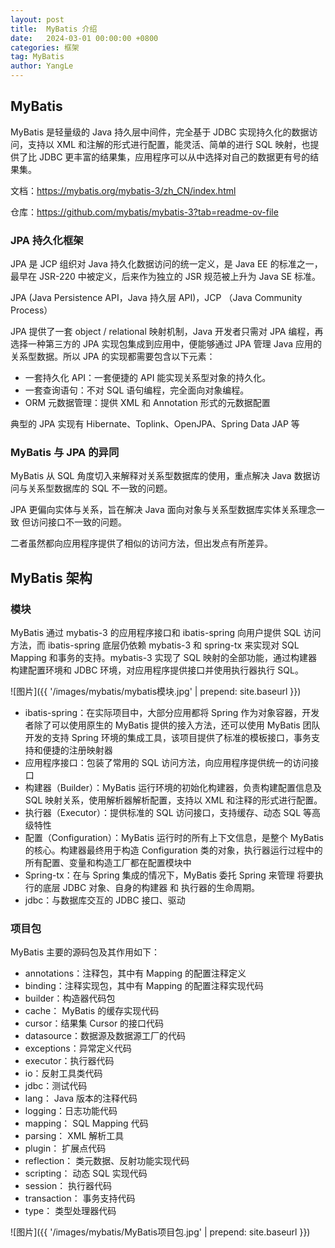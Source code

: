 ```yaml
---
layout: post
title:  MyBatis 介绍
date:   2024-03-01 00:00:00 +0800
categories: 框架
tag: MyBatis
author: YangLe
---
```


## MyBatis

MyBatis 是轻量级的 Java 持久层中间件，完全基于 JDBC 实现持久化的数据访问，支持以 XML 和注解的形式进行配置，能灵活、简单的进行 SQL 映射，也提供了比 JDBC 更丰富的结果集，应用程序可以从中选择对自己的数据更有号的结果集。

文档：https://mybatis.org/mybatis-3/zh_CN/index.html

仓库：https://github.com/mybatis/mybatis-3?tab=readme-ov-file

### JPA 持久化框架

JPA 是 JCP 组织对 Java 持久化数据访问的统一定义，是 Java EE 的标准之一，最早在 JSR-220 中被定义，后来作为独立的 JSR 规范被上升为 Java SE 标准。

JPA (Java Persistence API，Java 持久层 API)，JCP （Java Community Process）

JPA 提供了一套 object / relational 映射机制，Java 开发者只需对 JPA 编程，再选择一种第三方的 JPA 实现包集成到应用中，便能够通过 JPA 管理 Java 应用的关系型数据。所以 JPA 的实现都需要包含以下元素：

- 一套持久化 API：一套便捷的 API 能实现关系型对象的持久化。
- 一套查询语句：不对 SQL 语句编程，完全面向对象编程。
- ORM 元数据管理：提供 XML 和 Annotation 形式的元数据配置

典型的 JPA 实现有 Hibernate、Toplink、OpenJPA、Spring Data JAP 等

### MyBatis  与 JPA 的异同

MyBatis 从 SQL 角度切入来解释对关系型数据库的使用，重点解决 Java 数据访问与关系型数据库的 SQL 不一致的问题。

JPA 更偏向实体与关系，旨在解决 Java 面向对象与关系型数据库实体关系理念一致 但访问接口不一致的问题。

二者虽然都向应用程序提供了相似的访问方法，但出发点有所差异。

## MyBatis 架构

### 模块

MyBatis 通过 mybatis-3 的应用程序接口和 ibatis-spring 向用户提供 SQL 访问方法，而 ibatis-spring 底层仍依赖 mybatis-3 和 spring-tx 来实现对 SQL Mapping 和事务的支持。mybatis-3 实现了 SQL 映射的全部功能，通过构建器构建配置环境和 JDBC 环境，对应用程序提供接口并使用执行器执行 SQL。

![图片]({{ '/images/mybatis/mybatis模块.jpg' | prepend: site.baseurl }})

- ibatis-spring：在实际项目中，大部分应用都将 Spring 作为对象容器，开发者除了可以使用原生的 MyBatis 提供的接入方法，还可以使用 MyBatis 团队开发的支持 Spring 环境的集成工具，该项目提供了标准的模板接口，事务支持和便捷的注册映射器
- 应用程序接口：包装了常用的 SQL 访问方法，向应用程序提供统一的访问接口
- 构建器（Builder）：MyBatis 运行环境的初始化构建器，负责构建配置信息及 SQL 映射关系，使用解析器解析配置，支持以 XML 和注释的形式进行配置。
- 执行器（Executor）：提供标准的 SQL 访问接口，支持缓存、动态 SQL  等高级特性
- 配置（Configuration）：MyBatis 运行时的所有上下文信息，是整个 MyBatis 的核心。构建器最终用于构造 Configuration 类的对象，执行器运行过程中的所有配置、变量和构造工厂都在配置模块中
- Spring-tx：在与 Spring 集成的情况下，MyBatis 委托 Spring 来管理 将要执行的底层 JDBC 对象、自身的构建器 和 执行器的生命周期。
- jdbc：与数据库交互的 JDBC 接口、驱动

### 项目包

MyBatis 主要的源码包及其作用如下：

- annotations：注释包，其中有 Mapping 的配置注释定义
- binding：注释实现包，其中有 Mapping 的配置注释实现代码
- builder：构造器代码包
- cache： MyBatis 的缓存实现代码
- cursor：结果集 Cursor 的接口代码
- datasource：数据源及数据源工厂的代码
- exceptions：异常定义代码
- executor：执行器代码
- io：反射工具类代码
- jdbc：测试代码
- lang： Java 版本的注释代码
- logging：日志功能代码
- mapping： SQL Mapping 代码
- parsing： XML 解析工具
- plugin： 扩展点代码
- reflection： 类元数据、反射功能实现代码
- scripting： 动态 SQL 实现代码
- session： 执行器代码
- transaction： 事务支持代码
- type： 类型处理器代码

![图片]({{ '/images/mybatis/MyBatis项目包.jpg' | prepend: site.baseurl }})
